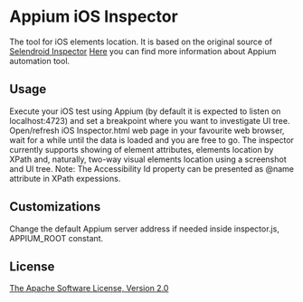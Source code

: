 Appium iOS Inspector
====================

The tool for iOS elements location. It is based on the original source of [Selendroid Inspector](https://github.com/selendroid/selendroid)
[Here](http://appium.io) you can find more information about Appium automation tool.

Usage
-----

Execute your iOS test using Appium (by default it is expected to listen on localhost:4723) and set a breakpoint where you want to investigate UI tree. Open/refresh iOS Inspector.html web page in your favourite web browser, wait for a while until the data is loaded and you are free to go. The inspector currently supports showing of element attributes, elements location by XPath and, naturally, two-way visual elements location using a screenshot and UI tree.
Note: The Accessibility Id property can be presented as @name attribute in XPath expessions.

Customizations
-------------

Change the default Appium server address if needed inside inspector.js, APPIUM_ROOT constant.

License
-----------
[The Apache Software License, Version 2.0](http://www.apache.org/licenses/LICENSE-2.0)
